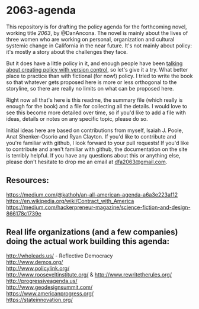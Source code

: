 # 2063-agenda
This repository is for drafting the policy agenda for the forthcoming novel, working title _2063_, by @DanAncona. The novel is mainly about the lives of three women who are working on personal, organization and cultural systemic change in California in the near future. It's not mainly about policy: it's mostly a story about the challenges they face.

But it does have a little policy in it, and enough people have been [talking about creating policy with version control](http://blog.ted.com/further-reading-in-github/ "Clay Shirky's TED Talk"), so let's give it a try. What better place to practice than with fictional (for now!) policy. I tried to write the book so that whatever gets proposed here is more or less orthogonal to the storyline, so there are really no limits on what can be proposed here.

Right now all that's here is this readme, the summary file (which really is enough for the book) and a file for collecting all the details. I would love to see this become more detailed over time, so if you'd like to add a file with ideas, details or notes on any specific topic, please do so.

Initial ideas here are based on contributions from myself, Isaiah J. Poole, Anat Shenker-Osorio and Ryan Clayton. If you'd like to contribute and you're familiar with github, I look forward to your pull requests! If you'd like to contribute and aren't familiar with github, the documentation on the site is terribly helpful. If you have any questions about this or anything else, please don't hesitate to drop me an email at dfa2063@gmail.com.

## Resources:

https://medium.com/@kathoh/an-all-american-agenda-a6a3e223af12  
https://en.wikipedia.org/wiki/Contract_with_America  
https://medium.com/hackerpreneur-magazine/science-fiction-and-design-866178c1739e  


## Real life organizations (and a few companies) doing the actual work building this agenda:

http://wholeads.us/ - Reflective Democracy  
http://www.demos.org/  
http://www.policylink.org/  
http://www.rooseveltinstitute.org/ & http://www.rewritetherules.org/  
http://progressiveagenda.us/  
http://www.geodesignsummit.com/  
https://www.americanprogress.org/  
https://stateinnovation.org/
